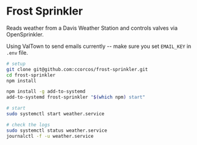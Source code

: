 # Frost Sprinkler

Reads weather from a Davis Weather Station and controls valves via OpenSprinkler.

Using ValTown to send emails currently -- make sure you set `EMAIL_KEY` in `.env` file.

```sh
# setup
git clone git@github.com:ccorcos/frost-sprinkler.git
cd frost-sprinkler
npm install

npm install -g add-to-systemd
add-to-systemd frost-sprinkler "$(which npm) start"

# start
sudo systemctl start weather.service

# check the logs
sudo systemctl status weather.service
journalctl -f -u weather.service
```